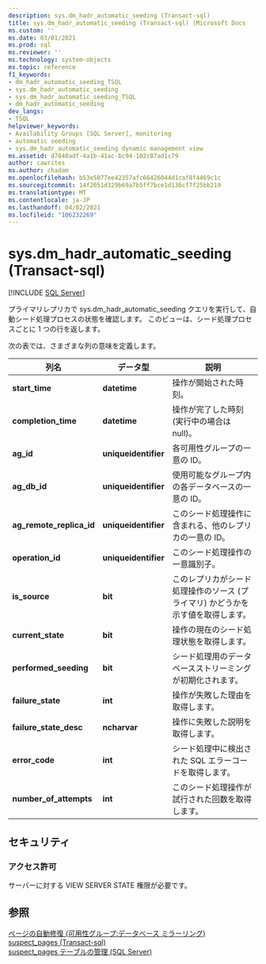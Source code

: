 ```yaml
---
description: sys.dm_hadr_automatic_seeding (Transact-sql)
title: sys.dm_hadr_automatic_seeding (Transact-sql) |Microsoft Docs
ms.custom: ''
ms.date: 03/01/2021
ms.prod: sql
ms.reviewer: ''
ms.technology: system-objects
ms.topic: reference
f1_keywords:
- dm_hadr_automatic_seeding_TSQL
- sys.dm_hadr_automatic_seeding
- sys.dm_hadr_automatic_seeding_TSQL
- dm_hadr_automatic_seeding
dev_langs:
- TSQL
helpviewer_keywords:
- Availability Groups [SQL Server], monitoring
- automatic seeding
- sys.dm_hadr_automatic_seeding dynamic management view
ms.assetid: d7840adf-4a1b-41ac-bc94-102c07ad1c79
author: cawrites
ms.author: chadam
ms.openlocfilehash: b53e5077ee42357afc66426044d1caf8f4469c1c
ms.sourcegitcommit: 14f2051d329b69a7b5ff7bce1d136cf7f25bb219
ms.translationtype: MT
ms.contentlocale: ja-JP
ms.lasthandoff: 04/02/2021
ms.locfileid: "106232269"
---
```

# <a name="sysdm_hadr_automatic_seeding-transact-sql"></a>sys.dm_hadr_automatic_seeding (Transact-sql)
[!INCLUDE [SQL Server](../../includes/applies-to-version/sqlserver.md)]

プライマリレプリカで sys.dm_hadr_automatic_seeding クエリを実行して、自動シード処理プロセスの状態を確認します。 このビューは、シード処理プロセスごとに 1 つの行を返します。  
  
次の表では、さまざまな列の意味を定義します。  
  
|列名|データ型|説明|  
|-----------------|---------------|-----------------|  
|**start_time**|**datetime**|操作が開始された時刻。|
|**completion_time**|**datetime**|操作が完了した時刻 (実行中の場合は null)。|  
|**ag_id**|**uniqueidentifier**|各可用性グループの一意の ID。|  
|**ag_db_id**|**uniqueidentifier**|使用可能なグループ内の各データベースの一意の ID。|  
|**ag_remote_replica_id**|**uniqueidentifier**|このシード処理操作に含まれる、他のレプリカの一意の ID。|
|**operation_id**|**uniqueidentifier**|このシード処理操作の一意識別子。|  
|**is_source**|**bit**|このレプリカがシード処理操作のソース (プライマリ) かどうかを示す値を取得します。|
|**current_state**|**bit**|操作の現在のシード処理状態を取得します。|
|**performed_seeding**|**bit**|シード処理用のデータベースストリーミングが初期化されます。|
|**failure_state**|**int**|操作が失敗した理由を取得します。|
|**failure_state_desc**|**ncharvar**|操作に失敗した説明を取得します。|
|**error_code**|**int**|シード処理中に検出された SQL エラーコードを取得します。|
|**number_of_attempts**|**int**|このシード処理操作が試行された回数を取得します。|


## <a name="security"></a>セキュリティ  
  
### <a name="permissions"></a>アクセス許可  
 サーバーに対する VIEW SERVER STATE 権限が必要です。  
  
## <a name="see-also"></a>参照  
 [ページの自動修復 &#40;可用性グループ:データベース ミラーリング&#41;](../../sql-server/failover-clusters/automatic-page-repair-availability-groups-database-mirroring.md)   
 [suspect_pages &#40;Transact-sql&#41;](../../relational-databases/system-tables/suspect-pages-transact-sql.md)   
 [suspect_pages テーブルの管理 &#40;SQL Server&#41;](../../relational-databases/backup-restore/manage-the-suspect-pages-table-sql-server.md)  
  
